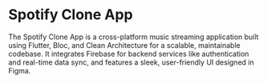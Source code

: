 # Spotify Clone App

  The Spotify Clone App is a cross-platform music streaming application built using Flutter, Bloc, and Clean Architecture for a scalable, maintainable codebase. It integrates Firebase for backend services like authentication and real-time data sync, and features a sleek, user-friendly UI designed in Figma.

  
